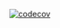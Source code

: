 [![codecov](https://codecov.io/gh/nisancx/codecov-demo/graph/badge.svg?token=38O73ISUTK)](https://codecov.io/gh/nisancx/codecov-demo)
